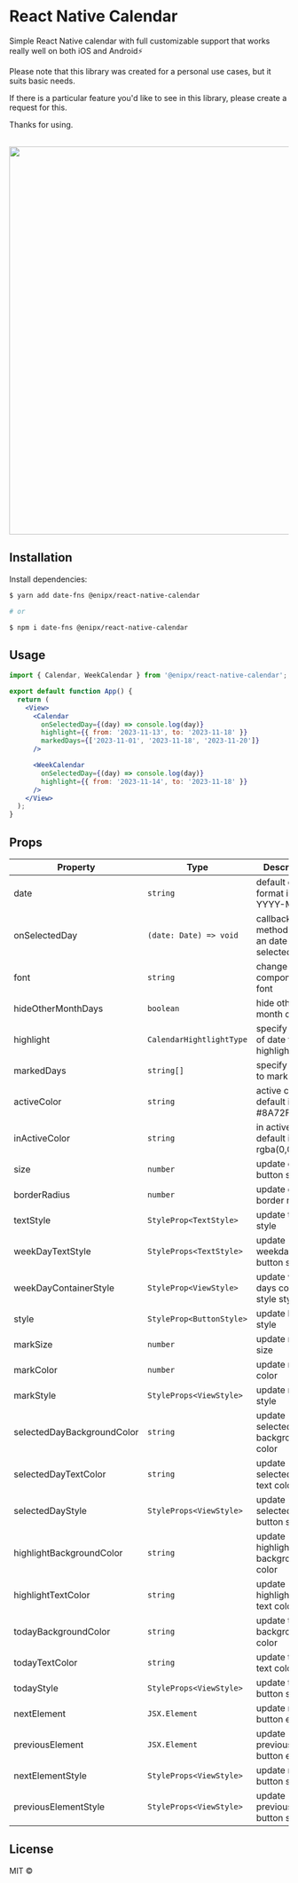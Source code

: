 # React Native Calendar

Simple React Native calendar with full customizable support that works really well on both iOS and Android⚡

Please note that this library was created for a personal use cases, but it suits basic needs.

If there is a particular feature you'd like to see in this library, please create a request for this.

Thanks for using.

<br />
<img
  height="700"
  src="https://res.cloudinary.com/dmsic9qmj/image/upload/v1700047611/misc/calendar_ksbokl.png"
/>
<br />

## Installation

Install dependencies:

```sh
$ yarn add date-fns @enipx/react-native-calendar

# or

$ npm i date-fns @enipx/react-native-calendar
```

## Usage

```jsx
import { Calendar, WeekCalendar } from '@enipx/react-native-calendar';

export default function App() {
  return (
    <View>
      <Calendar
        onSelectedDay={(day) => console.log(day)}
        highlight={{ from: '2023-11-13', to: '2023-11-18' }}
        markedDays={['2023-11-01', '2023-11-18', '2023-11-20']}
      />

      <WeekCalendar
        onSelectedDay={(day) => console.log(day)}
        highlight={{ from: '2023-11-14', to: '2023-11-18' }}
      />
    </View>
  );
}
```

## Props

| Property                   | Type                     | Description                                 |
| -------------------------- | ------------------------ | ------------------------------------------- |
| date                       | `string`                 | default date: format is YYYY-MM-DD          |
| onSelectedDay              | `(date: Date) => void`   | callback method when an date is selected    |
| font                       | `string`                 | change component font                       |
| hideOtherMonthDays         | `boolean`                | hide other month days                       |
| highlight                  | `CalendarHightlightType` | specify range of date to highlight          |
| markedDays                 | `string[]`               | specify dates to mark                       |
| activeColor                | `string`                 | active color: default is #8A72FB            |
| inActiveColor              | `string`                 | in active color: default is rgba(0,0,0,0.3) |
| size                       | `number`                 | update day button size                      |
| borderRadius               | `number`                 | update day border radius                    |
| textStyle                  | `StyleProp<TextStyle>`   | update text style                           |
| weekDayTextStyle           | `StyleProps<TextStyle>`  | update weekdays text button style           |
| weekDayContainerStyle      | `StyleProp<ViewStyle>`   | update week days container style style      |
| style                      | `StyleProp<ButtonStyle>` | update button style                         |
| markSize                   | `number`                 | update mark size                            |
| markColor                  | `number`                 | update mark color                           |
| markStyle                  | `StyleProps<ViewStyle>`  | update mark style                           |
| selectedDayBackgroundColor | `string`                 | update selected day background color        |
| selectedDayTextColor       | `string`                 | update selected day text color              |
| selectedDayStyle           | `StyleProps<ViewStyle>`  | update selected day button style            |
| highlightBackgroundColor   | `string`                 | update highlight day background color       |
| highlightTextColor         | `string`                 | update highlight day text color             |
| todayBackgroundColor       | `string`                 | update today background color               |
| todayTextColor             | `string`                 | update today text color                     |
| todayStyle                 | `StyleProps<ViewStyle>`  | update today button style                   |
| nextElement                | `JSX.Element`            | update next button element                  |
| previousElement            | `JSX.Element`            | update previous button element              |
| nextElementStyle           | `StyleProps<ViewStyle>`  | update next button style                    |
| previousElementStyle       | `StyleProps<ViewStyle>`  | update previous button style                |

## License

MIT ©
